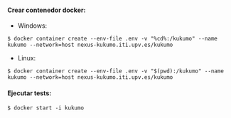 #### Crear contenedor docker:

* Windows:
```Shell
$ docker container create --env-file .env -v "%cd%:/kukumo" --name kukumo --network=host nexus-kukumo.iti.upv.es/kukumo
```

* Linux:
```Shell
$ docker container create --env-file .env -v "$(pwd):/kukumo" --name kukumo --network=host nexus-kukumo.iti.upv.es/kukumo
```

#### Ejecutar tests:

```Shell
$ docker start -i kukumo
```